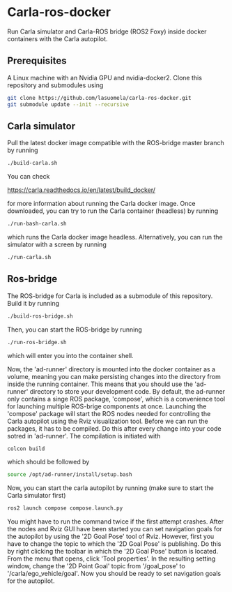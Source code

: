 # Carla-ros-docker

Run Carla simulator and Carla-ROS bridge (ROS2 Foxy) inside docker containers with the Carla autopilot.

## Prerequisites

A Linux machine with an Nvidia GPU and nvidia-docker2. Clone this repository and submodules using

```bash
git clone https://github.com/lasuomela/carla-ros-docker.git
git submodule update --init --recursive
```

## Carla simulator

Pull the latest docker image compatible with the ROS-bridge master branch by running


```bash
./build-carla.sh
```

You can check

https://carla.readthedocs.io/en/latest/build_docker/

for more information about running the Carla docker image. Once downloaded, you can try to run the Carla container (headless) by running 

```bash
./run-bash-carla.sh
```

which runs the Carla docker image headless. Alternatively, you can run the simulator with a screen by running

```bash
./run-carla.sh
```

## Ros-bridge

The ROS-bridge for Carla is included as a submodule of this repository. Build it by running 

```bash
./build-ros-bridge.sh
```
Then, you can start the ROS-bridge by running

```bash
./run-ros-bridge.sh
```
which will enter you into the container shell. 

Now, the 'ad-runner' directory is mounted into the docker container as a volume, meaning you can make persisting changes into the directory from inside the running container. This means that you should use the 'ad-runner' directory to store your development code. By default, the ad-runner only contains a singe ROS package, 'compose', which is a convenience tool for launching multiple ROS-brige components at once. Launching the 'compose' package will start the ROS nodes needed for controlling the Carla autopilot using the Rviz visualization tool. Before we can run the packages, it has to be compiled. Do this after every change into your code sotred in 'ad-runner'. The compilation is initiated with

```bash
colcon build
```
which should be followed by

```bash
source /opt/ad-runner/install/setup.bash
```

Now, you can start the carla autopilot by running (make sure to start the Carla simulator first)

```bash
ros2 launch compose compose.launch.py
```
You might have to run the command twice if the first attempt crashes. After the nodes and Rviz GUI have been started you can set navigation goals for the autopilot by using the '2D Goal Pose' tool of Rviz. However, first you have to change the topic to which the '2D Goal Pose' is publishing. Do this by right clicking the toolbar in which the '2D Goal Pose' button is located. From the menu that opens, click 'Tool properties'. In the resulting setting window, change the '2D Point Goal' topic from '/goal_pose' to '/carla/ego_vehicle/goal'. Now you should be ready to set navigation goals for the autopilot.
